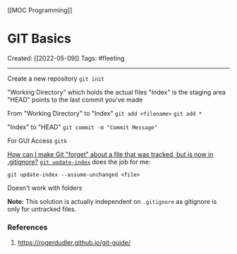 [[MOC Programming]]

# GIT Basics
Created:  [[2022-05-09]]
Tags: #fleeting  

---
Create a new repository
`git init`

"Working Directory"     which holds the actual files
"Index"                          is the staging area
"HEAD"                         points to the last commit you've made

From "Working Directory" to "Index"
`git add <filename>`
`git add *`

"Index" to "HEAD"
`git commit -m "Commit Message"`


For GUI Access
`gitk`


[How can I make Git "forget" about a file that was tracked, but is now in .gitignore?](https://stackoverflow.com/questions/1274057/how-can-i-make-git-forget-about-a-file-that-was-tracked-but-is-now-in-gitign)
[`git update-index`](https://www.git-scm.com/docs/git-update-index) does the job for me:

```
git update-index --assume-unchanged <file>
```

Doesn't work with folders

**Note:** This solution is actually independent on `.gitignore` as gitignore is only for untracked files.










### References
1. https://rogerdudler.github.io/git-guide/